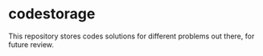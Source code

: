 # codestorage
This repository stores codes solutions for different problems out there, for future review.
